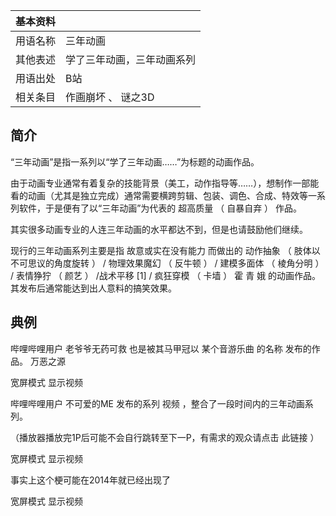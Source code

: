 |  **基本资料**  ||
|---|---|
|用语名称  |  三年动画   |
|其他表述  |  学了三年动画，三年动画系列   |
|用语出处  |  B站   |
|相关条目  |  作画崩坏  、  谜之3D   |
  
##  简介

“三年动画”是指一系列以“学了三年动画……”为标题的动画作品。

由于动画专业通常有着复杂的技能背景（美工，动作指导等……），想制作一部能看的动画（尤其是独立完成）通常需要横跨剪辑、包装、调色、合成、特效等一系列软件，于是便有了以“三年动画”为代表的
超高质量  （  自暴自弃  ）  作品。

其实很多动画专业的人连三年动画的水平都达不到，但是也请鼓励他们继续。

现行的三年动画系列主要是指 故意或实在没有能力 而做出的  动作抽象  （  肢体以不可思议的角度旋转  ）  /  物理效果魔幻  （  反牛顿  ）
/  建模多面体  （  棱角分明  ）  /  表情狰狞  （  颜艺  ）  /战术平移  [1]  /  疯狂穿模  （  卡墙  ）  霍 青 娥
的动画作品。其发布后通常能达到出人意料的搞笑效果。

##  典例

哔哩哔哩用户  老爷爷无药可救  也是被其马甲冠以  某个音游乐曲  的名称  发布的作品。  万恶之源

宽屏模式  显示视频

哔哩哔哩用户  不可爱的ME  发布的系列  视频  ，整合了一段时间内的三年动画系列。

（播放器播放完1P后可能不会自行跳转至下一P，有需求的观众请点击  此链接  ）

宽屏模式  显示视频

事实上这个梗可能在2014年就已经出现了

宽屏模式  显示视频